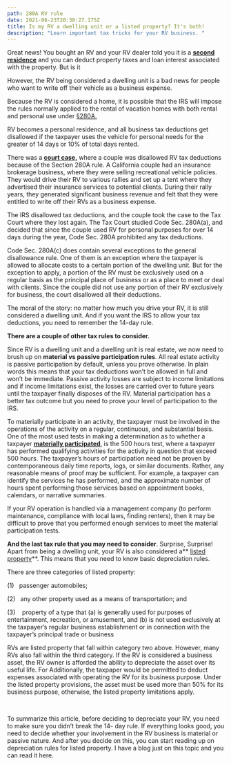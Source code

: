 ```yaml
---
path: 280A RV rule
date: 2021-06-23T20:30:27.175Z
title: Is my RV a dwelling unit or a listed property? It's both!
description: "Learn important tax tricks for your RV business. "
---
```

Great news! You bought an RV and your RV dealer told you it is a **[second residence](https://www.law.cornell.edu/definitions/uscode.php?width=840&height=800&iframe=true&def_id=26-USC-551373876-323844782&term_occur=999&term_src=title:26:subtitle:A:chapter:1:subchapter:B:part:IX:section:280A)** and you can deduct property taxes and loan interest associated with the property. But is it 

However, the RV being considered a dwelling unit is a bad news for people who want to write off their vehicle as a business expense.

Because the RV is considered a home, it is possible that the IRS will impose the rules normally applied to the rental of vacation homes with both rental and personal use under [§280A.](https://www.law.cornell.edu/uscode/text/26/280A#f_1)

RV becomes a personal residence, and all business tax deductions get disallowed if the taxpayer uses the vehicle for personal needs for the greater of 14 days or 10% of total days rented.

There was a **[court case,](https://caselaw.findlaw.com/us-9th-circuit/1764989.html)** where a couple was disallowed RV tax deductions because of the Section 280A rule. A California couple had an insurance brokerage business, where they were selling recreational vehicle policies. They would drive their RV to various rallies and set up a tent where they advertised their insurance services to potential clients. During their rally years, they generated significant business revenue and felt that they were entitled to write off their RVs as a business expense.

The IRS disallowed tax deductions, and the couple took the case to the Tax Court where they lost again. The Tax Court studied Code Sec. 280A(a), and decided that since the couple used RV for personal purposes for over 14 days during the year, Code Sec. 280A prohibited any tax deductions.

Code Sec. 280A(c) does contain several exceptions to the general disallowance rule. One of them is an exception where the taxpayer is allowed to allocate costs to a certain portion of the dwelling unit. But for the exception to apply, a portion of the RV must be exclusively used on a regular basis as the principal place of business or as a place to meet or deal with clients. Since the couple did not use any portion of their RV exclusively for business, the court disallowed all their deductions.

The moral of the story: no matter how much you drive your RV, it is still considered a dwelling unit. And if you want the IRS to allow your tax deductions, you need to remember the 14-day rule.

**There are a couple of other tax rules to consider.**

Since RV is a dwelling unit and a dwelling unit is real estate, we now need to brush up on **material vs passive participation rules**. All real estate activity is passive participation by default, unless you prove otherwise. In plain words this means that your tax deductions won’t be allowed in full and won’t be immediate. Passive activity losses are subject to income limitations and if income limitations exist, the losses are carried over to future years until the taxpayer finally disposes of the RV. Material participation has a better tax outcome but you need to prove your level of participation to the IRS.

To materially participate in an activity, the taxpayer must be involved in the operations of the activity on a regular, continuous, and substantial basis. One of the most used tests in making a determination as to whether a taxpayer **[materially participated](https://www.accountingtools.com/articles/material-participation.html)**, is the 500 hours test, where a taxpayer has performed qualifying activities for the activity in question that exceed 500 hours. The taxpayer’s hours of participation need not be proven by contemporaneous daily time reports, logs, or similar documents. Rather, any reasonable means of proof may be sufficient. For example, a taxpayer can identify the services he has performed, and the approximate number of hours spent performing those services based on appointment books, calendars, or narrative summaries.

If your RV operation is handled via a management company (to perform maintenance, compliance with local laws, finding renters), then it may be difficult to prove that you performed enough services to meet the material participation tests.

**And the last tax rule that you may need to consider**. Surprise, Surprise! Apart from being a dwelling unit, your RV is also considered a** [listed property](https://corporatefinanceinstitute.com/resources/knowledge/accounting/listed-property/)**. This means that you need to know basic depreciation rules.

There are three categories of listed property:

(1)   passenger automobiles;

(2)   any other property used as a means of transportation; and

(3)    property of a type that (a) is generally used for purposes of entertainment, recreation, or amusement, and (b) is not used exclusively at the taxpayer’s regular business establishment or in connection with the taxpayer’s principal trade or business

RVs are listed property that fall within category two above. However, many RVs also fall within the third category. If the RV is considered a business asset, the RV owner is afforded the ability to depreciate the asset over its useful life. For Additionally, the taxpaper would be permitted to deduct expenses associated with operating the RV for its business purpose. Under the listed property provisions, the asset must be used more than 50% for its business purpose, otherwise, the listed property limitations apply.

 

To summarize this article, before deciding to depreciate your RV, you need to make sure you didn’t break the 14- day rule. If everything looks good, you need to decide whether your involvement in the RV business is material or passive nature. And after you decide on this, you can start reading up on depreciation rules for listed property. I have a blog just on this topic and you can read it here.